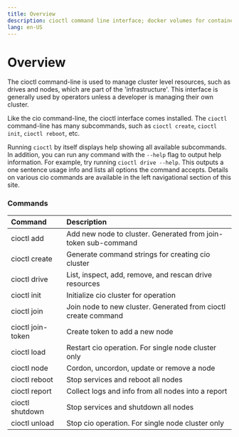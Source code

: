 ```yaml
---
title: Overview
description: cioctl command line interface; docker volumes for containers; persistent volumes for pods
lang: en-US
---
```


# Overview

The cioctl command-line is used to manage cluster level resources, such as drives and nodes, which are part of the 'infrastructure'. This interface is generally used by operators unless a developer is managing their own cluster.

Like the cio command-line, the cioctl interface comes installed. The `cioctl` command-line has many subcommands, such as `cioctl create`, `cioctl init`, `cioctl reboot`, etc.

Running `cioctl` by itself displays help showing all available subcommands. In addition, you can run any command with the `--help` flag to output help information. For example, try running `cioctl drive --help`. This outputs a one sentence usage info and lists all options the command accepts. Details on various cio commands are available in the left navigational section of this site.

<h3>Commands</h3>

| Command            | Description                                                     |
|:-------------------|:----------------------------------------------------------------|
| cioctl add         | Add new node to cluster. Generated from join-token sub-command  |
| cioctl create      | Generate command strings for creating cio cluster               |
| cioctl drive       | List, inspect, add, remove, and rescan drive resources          |
| cioctl init        | Initialize cio cluster for operation                            |
| cioctl join        | Join node to new cluster. Generated from cioctl create command  |
| cioctl join-token  | Create token to add a new node                                  |
| cioctl load        | Restart cio operation. For single node cluster only             |
| cioctl node        | Cordon, uncordon, update or remove a node                       |
| cioctl reboot      | Stop services and reboot all nodes                              |
| cioctl report      | Collect logs and info from all nodes into a report              |
| cioctl shutdown    | Stop services and shutdown all nodes                            |
| cioctl unload      | Stop cio operation. For single node cluster only                |
